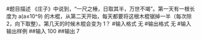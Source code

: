 #题目描述
《庄子》中说到，“一尺之棰，日取其半，万世不竭”。第一天有一根长度为 a(a≤10^9) 的木棍，从第二天开始，每天都要将这根木棍锯掉一半（每次除 2，向下取整）。第几天的时候木棍会变为 1？
#输入格式
无
#输出格式
无
#输入输出样例
##输入
100
##输出
7